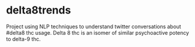 # delta8trends
Project using NLP techniques to understand twitter conversations about #delta8 thc usage. Delta 8 thc is an isomer of similar psychoactive potency to delta-9 thc.
